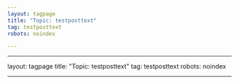 ```yaml
---
layout: tagpage
title: "Topic: testposttext"
tag: testposttext
robots: noindex

---
```

---
layout: tagpage
title: "Topic: testposttext"
tag: testposttext
robots: noindex

---
